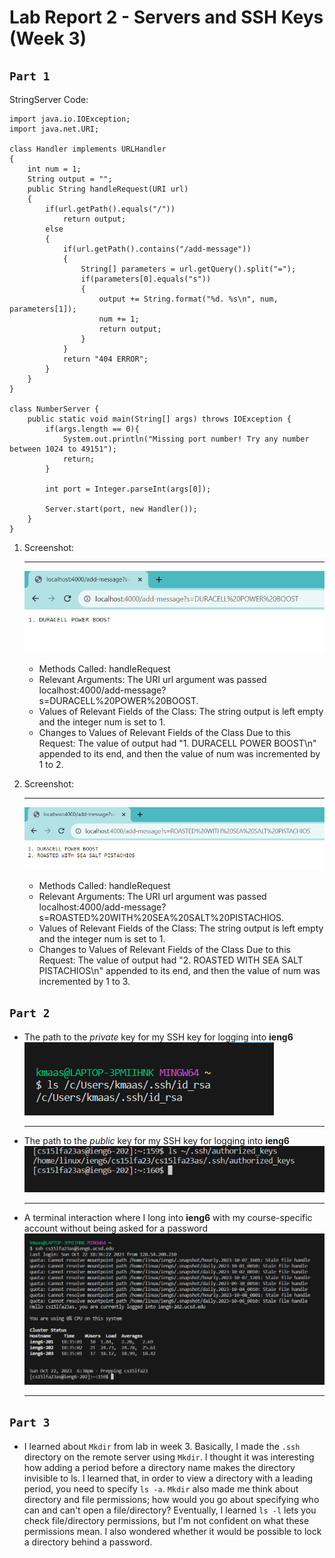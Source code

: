 # Lab Report 2 - Servers and SSH Keys (Week 3)
## `Part 1`
StringServer Code:
```
import java.io.IOException;
import java.net.URI;

class Handler implements URLHandler
{
    int num = 1;
    String output = "";
    public String handleRequest(URI url)
    {
        if(url.getPath().equals("/"))
            return output;
        else 
        {
            if(url.getPath().contains("/add-message"))
            {
                String[] parameters = url.getQuery().split("=");
                if(parameters[0].equals("s"))
                {
                    output += String.format("%d. %s\n", num, parameters[1]);
                    num += 1;
                    return output;
                }
            }
            return "404 ERROR";
        }
    }
}

class NumberServer {
    public static void main(String[] args) throws IOException {
        if(args.length == 0){
            System.out.println("Missing port number! Try any number between 1024 to 49151");
            return;
        }

        int port = Integer.parseInt(args[0]);

        Server.start(port, new Handler());
    }
}
```
1. Screenshot:  

   ***  
   
   ![Image](CSE15L_Lab2_StringSearchSSH1.PNG)
   * Methods Called: handleRequest
   * Relevant Arguments: The URI url argument was passed localhost:4000/add-message?s=DURACELL%20POWER%20BOOST.
   * Values of Relevant Fields of the Class: The string output is left empty and the integer num is set to 1.
   * Changes to Values of Relevant Fields of the Class Due to this Request: The value of output had "1. DURACELL POWER BOOST\n" appended to its end, and then the value of num was incremented by 1 to 2.
     
2. Screenshot:  
   
   ***  
   
   ![Image](CSE15L_Lab2_StringSearchSSH2.PNG)
   * Methods Called: handleRequest
   * Relevant Arguments: The URI url argument was passed localhost:4000/add-message?s=ROASTED%20WITH%20SEA%20SALT%20PISTACHIOS.
   * Values of Relevant Fields of the Class: The string output is left empty and the integer num is set to 1.
   * Changes to Values of Relevant Fields of the Class Due to this Request: The value of output had "2. ROASTED WITH SEA SALT PISTACHIOS\n" appended to its end, and then the value of num was incremented by 1 to 3.

## `Part 2`

* The path to the *private* key for my SSH key for logging into **ieng6**  
  ![Image](CSE15L_Lab2_Part21_kmaas.PNG)  
  
  ***  
  
* The path to the *public* key for my SSH key for logging into **ieng6**  
  ![Image](CSE15L_Lab2_Part23_kmaas.PNG)
  
  ***
  
* A terminal interaction where I long into **ieng6** with my course-specific account without being asked for a password  
  ![Image](CSE15L_Lab2_Part22_kmaas.PNG)
  
  ***

## `Part 3`

* I learned about `Mkdir` from lab in week 3. Basically, I made the `.ssh` directory on the remote server using `Mkdir`. I thought it was interesting how adding a period before a directory name makes the directory invisible to ls. I learned that, in order to view a directory with a leading period, you need to specify `ls -a`. `Mkdir` also made me think about directory and file permissions; how would you go about specifying who can and can't open a file/directory? Eventually, I learned `ls -l` lets you check file/directory permissions, but I'm not confident on what these permissions mean. I also wondered whether it would be possible to lock a directory behind a password.

